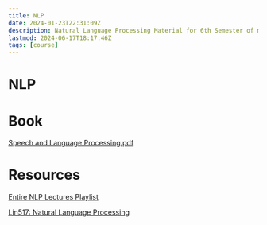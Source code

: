 ```yaml
---
title: NLP
date: 2024-01-23T22:31:09Z
description: Natural Language Processing Material for 6th Semester of my Data Science Degree
lastmod: 2024-06-17T18:17:46Z
tags: [course]
---
```


# NLP

# Book

[Speech and Language Processing.pdf](assets/Speech-20231011155605-1ab02xj.pdf)

# Resources

[Entire NLP Lectures Playlist](https://www.youtube.com/playlist?list=PLfng5rv4gTmqfLtZcK85wDXDTOgZn0132)

[Lin517: Natural Language Processing](https://jofrhwld.github.io/teaching/courses/2022_lin517/ "Lin517: Natural Language Processing")
